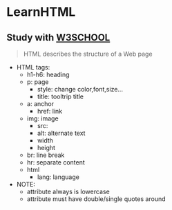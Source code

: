 # LearnHTML
## Study with [W3SCHOOL](https://www.w3schools.com/default.asp)
>HTML describes the structure of a Web page
>
* HTML tags:
  * h1-h6: heading
  * p: page
    * style: change color,font,size...
	* title: tooltrip title
  * a: anchor
    * href: link
  * img: image
    * src: 
	* alt: alternate text 
	* width
	* height
  * br<empty tag>: line break
  * hr<empty tag>: separate content<a line>
  * html
	* lang: language
* NOTE:
  * attribute always is lowercase
  * attribute must have double/single quotes around